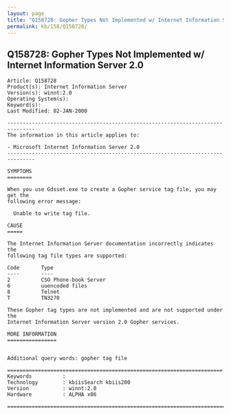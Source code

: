 ```yaml
---
layout: page
title: "Q158728: Gopher Types Not Implemented w/ Internet Information Server 2.0"
permalink: kb/158/Q158728/
---
```


## Q158728: Gopher Types Not Implemented w/ Internet Information Server 2.0

	Article: Q158728
	Product(s): Internet Information Server
	Version(s): winnt:2.0
	Operating System(s): 
	Keyword(s): 
	Last Modified: 02-JAN-2000
	
	-------------------------------------------------------------------------------
	The information in this article applies to:
	
	- Microsoft Internet Information Server 2.0 
	-------------------------------------------------------------------------------
	
	SYMPTOMS
	========
	
	When you use Gdsset.exe to create a Gopher service tag file, you may get the
	following error message:
	
	  Unable to write tag file.
	
	CAUSE
	=====
	
	The Internet Information Server documentation incorrectly indicates the
	following tag file types are supported:
	
	Code       Type
	----       ----
	2          CSO Phone-book Server
	6          uuencoded files
	8          Telnet
	T          TN3270
	
	These Gopher tag types are not implemented and are not supported under the
	Internet Information Server version 2.0 Gopher services.
	
	MORE INFORMATION
	================
	
	
	Additional query words: gopher tag file
	
	======================================================================
	Keywords          :  
	Technology        : kbiisSearch kbiis200
	Version           : winnt:2.0
	Hardware          : ALPHA x86
	
	=============================================================================
	
